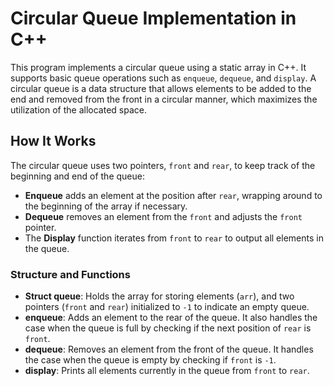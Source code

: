 # Circular Queue Implementation in C++

This program implements a circular queue using a static array in C++. It supports basic queue operations such as `enqueue`, `dequeue`, and `display`. A circular queue is a data structure that allows elements to be added to the end and removed from the front in a circular manner, which maximizes the utilization of the allocated space.

## How It Works

The circular queue uses two pointers, `front` and `rear`, to keep track of the beginning and end of the queue:
- **Enqueue** adds an element at the position after `rear`, wrapping around to the beginning of the array if necessary.
- **Dequeue** removes an element from the `front` and adjusts the `front` pointer.
- The **Display** function iterates from `front` to `rear` to output all elements in the queue.

### Structure and Functions

- **Struct queue**: Holds the array for storing elements (`arr`), and two pointers (`front` and `rear`) initialized to `-1` to indicate an empty queue.
- **enqueue**: Adds an element to the rear of the queue. It also handles the case when the queue is full by checking if the next position of `rear` is `front`.
- **dequeue**: Removes an element from the front of the queue. It handles the case when the queue is empty by checking if `front` is `-1`.
- **display**: Prints all elements currently in the queue from `front` to `rear`.

